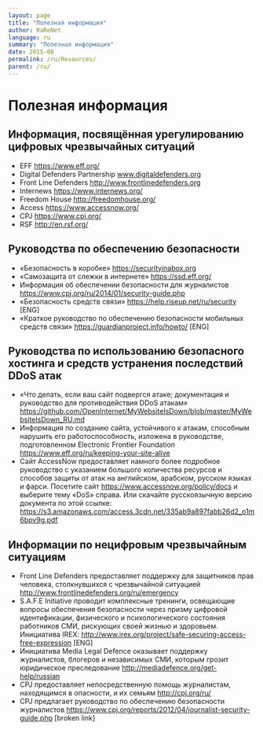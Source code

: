 ```yaml
---
layout: page
title: "Полезная информация"
author: RaReNet
language: ru
summary: "Полезная информация"
date: 2015-08
permalink: /ru/Resources/
parent: /ru/
---
```


# Полезная информация

## Информация, посвящённая урегулированию цифровых чрезвычайных ситуаций

- EFF https://www.eff.org/
- Digital Defenders Partnership www.digitaldefenders.org
- Front Line Defenders http://www.frontlinedefenders.org
- Internews https://www.internews.org/
- Freedom House http://freedomhouse.org/
- Access https://www.accessnow.org/
- CPJ https://www.cpj.org/
- RSF http://en.rsf.org/

## Руководства по обеспечению безопасности

- «Безопасность в коробке» https://securityinabox.org
- «Самозащита от слежки в интернете» https://ssd.eff.org/
- Информация об обеспечении безопасности для журналистов https://www.cpj.org/ru/2014/01/security-guide.php
- «Безопасность средств связи» https://help.riseup.net/ru/security [ENG]
- «Краткое руководство по обеспечению безопасности мобильных средств связи» https://guardianproject.info/howto/ [ENG]

## Руководства по использованию безопасного хостинга и средств устранения последствий DDoS атак

- «Что делать, если ваш сайт подвергся атаке; документация и руководство для противодействия DDoS атакам» https://github.com/OpenInternet/MyWebsiteIsDown/blob/master/MyWebsiteIsDown_RU.md
- Информация по созданию сайта, устойчивого к атакам, способным нарушить его работоспособность, изложена в руководстве, подготовленном Electronic Frontier Foundation https://www.eff.org/ru/keeping-your-site-alive
- Сайт AccessNow предоставляет намного более подробное руководство с указанием большого количества ресурсов и способов защиты от атак на английском, арабском, русском языках и фарси. Посетите сайт https://www.accessnow.org/policy/docs и выберите тему «DoS» справа. Или скачайте русскоязычную версию документа по этой ссылке: https://s3.amazonaws.com/access.3cdn.net/335ab9a897fabb26d2_o1m6bpv9g.pdf

## Информации по нецифровым чрезвычайным ситуациям

- Front Line Defenders предоставляет поддержку для защитников прав человека, столкнувшихся с чрезвычайной ситуацией http://www.frontlinedefenders.org/ru/emergency
- S.A.F.E Initiative проводит комплексные тренинги, освещающие вопросы обеспечения безопасности через призму цифровой идентификации, физического и психологического состояния работников СМИ, рискующих своей жизнью и здоровьем.  Инициатива IREX: http://www.irex.org/project/safe-securing-access-free-expression [ENG]
-  Инициатива Media Legal Defence оказывает поддержку журналистов, блогеров и независимых СМИ, которым грозит юридическое преследование http://mediadefence.org/get-help/russian
- CPJ предоставляет непосредственную помощь журналистам, находящимся в опасности, и их семьям http://cpj.org/ru/
- CPJ предлагает руководство по обеспечению безопасности журналистов https://www.cpj.org/reports/2012/04/journalist-security-guide.php [broken link]
